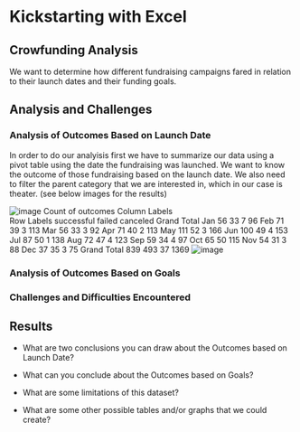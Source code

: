 # Kickstarting with Excel

## Crowfunding Analysis

 We want to determine how different fundraising campaigns fared in relation to their launch dates and their funding goals. 

## Analysis and Challenges

### Analysis of Outcomes Based on Launch Date

In order to do our analyisis first we have to summarize our data using a pivot table using the date the fundraising was launched. We want to know the outcome of those fundraising based on the launch date. We also need to filter the parent category that we are interested in, which in our case is theater. 
(see below images for the results)

![image](https://user-images.githubusercontent.com/99451833/154864221-5cf89631-6ca0-494f-9de6-4c227621db9d.png)
Count of outcomes	Column Labels			
Row Labels	successful	failed	canceled	Grand Total
Jan	56	33	7	96
Feb	71	39	3	113
Mar	56	33	3	92
Apr	71	40	2	113
May	111	52	3	166
Jun	100	49	4	153
Jul	87	50	1	138
Aug	72	47	4	123
Sep	59	34	4	97
Oct	65	50		115
Nov	54	31	3	88
Dec	37	35	3	75
Grand Total	839	493	37	1369
![image](https://user-images.githubusercontent.com/99451833/154867621-e79e03ac-b16a-4e00-8e8b-33d725ae16eb.png)





### Analysis of Outcomes Based on Goals

### Challenges and Difficulties Encountered

## Results

- What are two conclusions you can draw about the Outcomes based on Launch Date?

- What can you conclude about the Outcomes based on Goals?

- What are some limitations of this dataset?

- What are some other possible tables and/or graphs that we could create?
